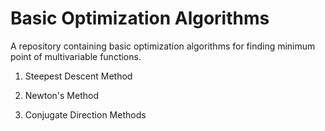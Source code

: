 # Basic Optimization Algorithms

A repository containing basic optimization algorithms for finding minimum point of multivariable functions.

1. Steepest Descent Method

2. Newton's Method

3. Conjugate Direction Methods


